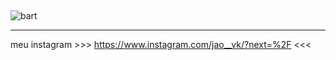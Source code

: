 ## 
![bart](https://media.tenor.com/jevHtILwYhMAAAAM/mad-lonely.gif)
****
meu instagram >>> https://www.instagram.com/jao__vk/?next=%2F <<<

<!--
**fenixistark/fenixistark** is a ✨ _special_ ✨ repository because its `README.md` (this file) appears on your GitHub profile.

Here are some ideas to get you started:

- 🔭 I’m currently working on ...
- 🌱 I’m currently learning ...
- 👯 I’m looking to collaborate on ...
- 🤔 I’m looking for help with ...
- 💬 Ask me about ...
- 📫 How to reach me: ...
- 😄 Pronouns: ...
- ⚡ Fun fact: ...
-->
